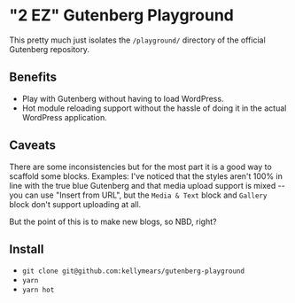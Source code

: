 # "2 EZ" Gutenberg Playground

This pretty much just isolates the `/playground/` directory of the official Gutenberg repository.

## Benefits

- Play with Gutenberg without having to load WordPress.
- Hot module reloading support without the hassle of doing it in the actual WordPress application.

## Caveats

There are some inconsistencies but for the most part it is a good way to scaffold some blocks. Examples: I've noticed that the styles aren't 100% in line with the true blue Gutenberg and that media upload support is mixed -- you can use "Insert from URL", but the `Media & Text` block and `Gallery` block don't support uploading at all.

But the point of this is to make new blogs, so NBD, right?

## Install

- `git clone git@github.com:kellymears/gutenberg-playground`
- `yarn`
- `yarn hot`
